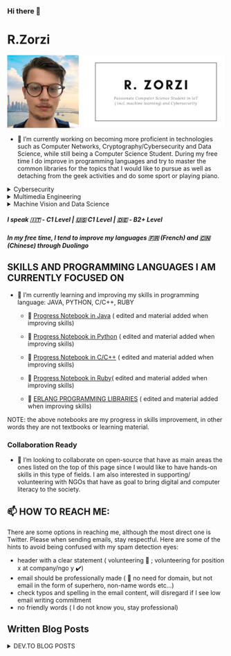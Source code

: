 ### Hi there 👋

 # R.Zorzi
 <img src="https://github.com/rzdev97/rzdev97/blob/master/images/Flying%20Apps%20Email%20Header.png" width="1900px" />



- 🔭 I’m currently working on becoming more proficient in technologies such as Computer Networks, Cryptography/Cybersecurity and Data Science, while still being a Computer Science Student. During my free time I do improve in programming languages and try to master the common libraries for the topics that I would like to pursue as well as detaching from the geek activities and do some sport or playing piano.


<details>
<summary>Cybersecurity</summary>
<br>
Description
</details>
<details>
<summary>Multimedia Engineering</summary>
<br>
This is how you dropdown.
</details>
<details>
<summary>Machine Vision and Data Science </summary>
<br>
This is how you dropdown.
</details>

   ##### I speak :it: - C1 Level | :us: C1 Level | :de: - B2+ Level  
   ##### In  my free time, I tend to improve my languages :fr:  (French) and :cn: (Chinese) through Duolingo 


## SKILLS AND PROGRAMMING LANGUAGES I AM CURRENTLY FOCUSED ON

- 🌱 I’m currently learning and improving my skills in programming language: JAVA, PYTHON, C/C++, RUBY
   -   :notebook: [Progress Notebook in Java](https://github.com/rzdev97/rzdev97/tree/master/JavaNotebook) ( edited and material added when improving skills)
   -   :notebook: [Progress Notebook in Python](https://github.com/rzdev97/rzdev97/tree/master/PythonNotebook) ( edited and material added when improving skills)
   -   :notebook: [Progress Notebook in C/C++](https://github.com/rzdev97/rzdev97/tree/master/CFamilyNotebook) ( edited and material added when improving skills)
   -   :notebook: [Progress Notebook in Ruby](https://github.com/rzdev97/rzdev97/tree/master/RubyNotebook)( edited and material added when improving skills)

   - :file_folder: [ERLANG PROGRAMMING LIBRARIES](https://github.com/rzdev97/rzdev97/tree/master/ErlangNotebook) ( edited and material added when improving skills)
   
NOTE: the above notebooks are my progress in skills improvement, in other words they are not textbooks or learning material.

### Collaboration Ready
- 👯 I’m looking to collaborate on open-source that have as main areas the ones listed on the top of this page since I would like to have hands-on skills in this type of fields. I am also interested in supporting/ volunteering with NGOs that have as goal to bring digital and computer literacy to the society.

## 📫 HOW TO REACH ME: 
 There are some options in reaching me, although the most direct one is Twitter. Please when sending emails, stay respectful. Here are some of the hints to avoid being confused with my spam detection eyes:
 
 - header with a clear statement ( volunteering :no_entry_sign: ; volunteering for position x at company/ngo y :heavy_check_mark:)
 - email should be professionally made ( :no_entry_sign: no need for domain, but not email in the form of superhero, non-name words etc...) 
 - check typos and spelling in the email content, will disregard if I see low email writing commitment
 - no friendly words ( I do not know you, stay professional)
 
 
 
## Written Blog Posts
<details>
<summary>DEV.TO BLOG POSTS</summary>
<br>
 - blog post 1
</details>


